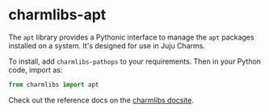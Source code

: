 # charmlibs-apt

The `apt` library provides a Pythonic interface to manage the `apt` packages installed on a system. It's designed for use in Juju Charms.

To install, add `charmlibs-pathops` to your requirements. Then in your Python code, import as:

```py
from charmlibs import apt
```

Check out the reference docs on the [charmlibs docsite](https://canonical-charmlibs.readthedocs-hosted.com/reference/charmlibs/apt/).
